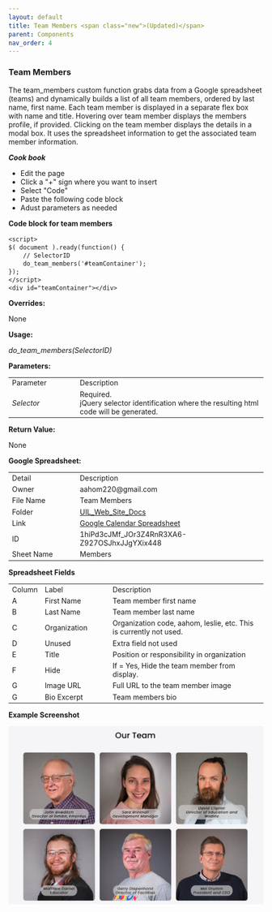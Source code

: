 ```yaml
---
layout: default
title: Team Members <span class="new">(Updated)</span>
parent: Components
nav_order: 4
---
```


### Team Members

The team_members custom function grabs data from a Google spreadsheet (teams) and dynamically builds a list of all team members, ordered by last name, first name.  Each team member is displayed in a separate flex box with name and title.  Hovering over team member displays the members profile, if provided.   Clicking on the team member displays the details in a modal box.  It uses the spreadsheet information to get the associated team member information. 

***Cook book***
- Edit the page
- Click a "+" sign where you want to insert 
- Select "Code"
- Paste the following code block
- Adust parameters as needed

**Code block for team members**
```
<script>
$( document ).ready(function() {
    // SelectorID
    do_team_members('#teamContainer'); 
});
</script>
<div id="teamContainer"></div>
``` 

**Overrides:**

None


**Usage:**

*do_team_members(SelectorID)*

**Parameters:**

<table class="ws-table-all notranslate"> 
  <tbody>
    <tr class="tableTop">
     <td style="width:120px">Parameter</td>
     <td>Description</td>
    </tr>
    <tr>
      <td><em>Selector</em></td>
      <td>Required.<br>jQuery selector identification where the resulting html code will be generated.</td>
    </tr>
  </tbody>
</table>

**Return Value:**

None

**Google Spreadsheet:**

<table class="ws-table-all notranslate"> 
  <tbody>
    <tr class="tableTop">
     <td style="width:120px">Detail</td>
     <td>Description</td>
    </tr>
    <tr>
      <td>Owner</td>
      <td>aahom220@gmail.com</td>
    </tr>
    <tr>
      <td>File Name</td>
      <td>Team Members</td>
    </tr>
    <tr>
      <td>Folder</td>
      <td><a href="https://drive.google.com/drive/folders/1YaVLSr9quHsbMDChBrlZUjpI_ZeG0cG-" target="_blank">UIL_Web_Site_Docs</a></td>
    </tr>
    <tr>
      <td>Link</td>
      <td><a href="https://docs.google.com/spreadsheets/d/1hiPd3cJMf_JOr3Z4RnR3XA6-Z927OSJhxJJgYXix448/edit#gid=0" target="_blank">Google Calendar Spreadsheet</a></td>
    </tr>
    <tr>
      <td>ID</td>
      <td>1hiPd3cJMf_JOr3Z4RnR3XA6-Z927OSJhxJJgYXix448</td>
    </tr>
    <tr>
      <td>Sheet Name</td>
      <td>Members</td>
    </tr>
  </tbody>
</table>

**Spreadsheet Fields**

<table class="ws-table-all notranslate"> 
  <tbody>
    <tr class="tableTop">
    <td style="width:20px">Column</td>
    <td style="width:120px">Label</td>
    <td>Description</td>
    </tr>
    <tr>
    <td>A</td>
    <td>First Name</td>
    <td>Team member first name</td>
  </tr>
  <tr>
    <td>B</td>
    <td>Last Name</td>
    <td>Team member last name</td>
  </tr>
  <tr>
    <td>C</td>
    <td>Organization</td>
    <td>Organization code, aahom, leslie, etc.  This is currently not used.</td>
  </tr>
  <tr>
    <td>D</td>
    <td>Unused</td>
    <td>Extra field not used</td>
    </tr>
    <tr>
    <td>E</td>
    <td>Title</td>
    <td>Position or responsibility in organization</td>
    </tr>
    <tr>
    <td>F</td>
    <td>Hide</td>
    <td>If = Yes, Hide the team member from display.</td>
  </tr>
    <tr>
    <td>G</td>
    <td>Image URL</td>
    <td>Full URL to the team member image</td>
    </tr>
    <tr>
    <td>G</td>
    <td>Bio Excerpt</td>
    <td>Team members bio</td>
    </tr>
  </tbody>
</table>

**Example Screenshot**

![Alt Team Members](../../assets/images/team_members.jpg "Team Members")